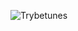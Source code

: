![Trybetunes](https://user-images.githubusercontent.com/69096583/164915052-e494c32c-ab19-4695-a112-76f1596305d8.gif)
